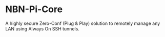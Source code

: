 # NBN-Pi-Core
A highly secure Zero-Conf (Plug &amp; Play) solution to remotely manage any LAN using Always On SSH tunnels.
